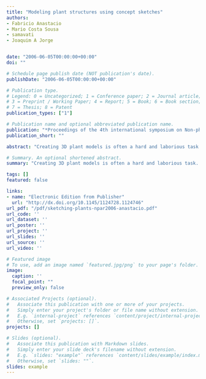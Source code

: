 ```yaml
---
title: "Modeling plant structures using concept sketches"
authors:
- Fabricio Anastacio
- Mario Costa Sousa
- samavati
- Joaquim A Jorge


date: "2006-06-05T00:00:00+00:00"
doi: ""

# Schedule page publish date (NOT publication's date).
publishDate: "2006-06-05T00:00:00+00:00"

# Publication type.
# Legend: 0 = Uncategorized; 1 = Conference paper; 2 = Journal article;
# 3 = Preprint / Working Paper; 4 = Report; 5 = Book; 6 = Book section;
# 7 = Thesis; 8 = Patent
publication_types: ["1"]

# Publication name and optional abbreviated publication name.
publication: "*Proceedings of the 4th international symposium on Non-photorealistic animation and rendering (ACM)*"
publication_short: ""

abstract: "Creating 3D plant models is often a hard and laborious task. To make it easier and more natural, we propose a sketch-based interface for modeling single-compound plant structures with phyllotactic arrangements. Our approach is based on the traditional illustration technique of concept sketching. The user sketches the key construction lines for the main plant body and lateral organs. Our system then automatically constructs the 3D plant arrangement in phyllotactic patterns rendered as pen-and-ink line drawings. The user is then able to edit the model by oversketching the construction lines, adjusting density of lateral organs, and specifying different phyllotactic patterns. We demonstrate the capabilities of our system for a variety of plant models."

# Summary. An optional shortened abstract.
summary: "Creating 3D plant models is often a hard and laborious task. To make it easier and more natural, we propose a sketch-based interface for modeling single-compound plant structures with phyllotactic arrangements. Our approach is based on the traditional illustration technique of concept sketching. The user sketches the key construction lines for the main plant body and lateral organs. Our system then automatically constructs the 3D plant arrangement in phyllotactic patterns rendered as pen-and-ink..."

tags: []
featured: false

links:
- name: "Electronic Edition from Publisher"
  url: "http://dx.doi.org/10.1145/1124728.1124746"
url_pdf: "/pdf/sketching-plants-npar2006-anastacio.pdf"
url_code: ''
url_dataset: ''
url_poster: ''
url_project: ''
url_slides: ''
url_source: ''
url_video: ''

# Featured image
# To use, add an image named `featured.jpg/png` to your page's folder. 
image:
  caption: ''
  focal_point: ""
  preview_only: false

# Associated Projects (optional).
#   Associate this publication with one or more of your projects.
#   Simply enter your project's folder or file name without extension.
#   E.g. `internal-project` references `content/project/internal-project/index.md`.
#   Otherwise, set `projects: []`.
projects: []

# Slides (optional).
#   Associate this publication with Markdown slides.
#   Simply enter your slide deck's filename without extension.
#   E.g. `slides: "example"` references `content/slides/example/index.md`.
#   Otherwise, set `slides: ""`.
slides: example
---
```

